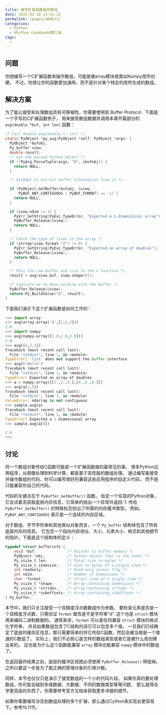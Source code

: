 ```yaml
---
title: 编写扩展函数操作数组
date: 2022-01-18 13:51:13
permalink: /pages/409b31/
categories:
  - Python
  - 《Python Cookbook》第三版
tags:
  - 
---
```


## 问题

你想编写一个C扩展函数来操作数组，可能是被array模块或类似Numpy库所创建。 不过，你想让你的函数更加通用，而不是针对某个特定的库所生成的数组。

## 解决方案

为了能让接受和处理数组具有可移植性，你需要使用到 Buffer Protocol . 下面是一个手写的C扩展函数例子， 用来接受数组数据并调用本章开篇部分的 `avg(double *buf, int len)` 函数：

```c
/* Call double avg(double *, int) */
static PyObject *py_avg(PyObject *self, PyObject *args) {
  PyObject *bufobj;
  Py_buffer view;
  double result;
  /* Get the passed Python object */
  if (!PyArg_ParseTuple(args, "O", &bufobj)) {
    return NULL;
  }

  /* Attempt to extract buffer information from it */

  if (PyObject_GetBuffer(bufobj, &view,
      PyBUF_ANY_CONTIGUOUS | PyBUF_FORMAT) == -1) {
    return NULL;
  }

  if (view.ndim != 1) {
    PyErr_SetString(PyExc_TypeError, "Expected a 1-dimensional array");
    PyBuffer_Release(&view);
    return NULL;
  }

  /* Check the type of items in the array */
  if (strcmp(view.format,"d") != 0) {
    PyErr_SetString(PyExc_TypeError, "Expected an array of doubles");
    PyBuffer_Release(&view);
    return NULL;
  }

  /* Pass the raw buffer and size to the C function */
  result = avg(view.buf, view.shape[0]);

  /* Indicate we're done working with the buffer */
  PyBuffer_Release(&view);
  return Py_BuildValue("d", result);
}
```

下面我们演示下这个扩展函数是如何工作的：

```python
>>> import array
>>> avg(array.array('d',[1,2,3]))
2.0
>>> import numpy
>>> avg(numpy.array([1.0,2.0,3.0]))
2.0
>>> avg([1,2,3])
Traceback (most recent call last):
  File "<stdin>", line 1, in <module>
TypeError: 'list' does not support the buffer interface
>>> avg(b'Hello')
Traceback (most recent call last):
  File "<stdin>", line 1, in <module>
TypeError: Expected an array of doubles
>>> a = numpy.array([[1.,2.,3.],[4.,5.,6.]])
>>> avg(a[:,2])
Traceback (most recent call last):
  File "<stdin>", line 1, in <module>
ValueError: ndarray is not contiguous
>>> sample.avg(a)
Traceback (most recent call last):
  File "<stdin>", line 1, in <module>
TypeError: Expected a 1-dimensional array
>>> sample.avg(a[0])

2.0
>>>
```

## 讨论

将一个数组对象传给C函数可能是一个扩展函数做的最常见的事。 很多Python应用程序，从图像处理到科学计算，都是基于高性能的数组处理。 通过编写能接受并操作数组的代码，你可以编写很好的兼容这些应用程序的自定义代码， 而不是只能兼容你自己的代码。

代码的关键点在于 `PyBuffer_GetBuffer()` 函数。 给定一个任意的Python对象，它会试着去获取底层内存信息，它简单的抛出一个异常并返回-1. 传给 `PyBuffer_GetBuffer()` 的特殊标志给出了所需的内存缓冲类型。 例如，`PyBUF_ANY_CONTIGUOUS` 表示是一个连续的内存区域。

对于数组、字节字符串和其他类似对象而言，一个 `Py_buffer` 结构体包含了所有底层内存的信息。 它包含一个指向内存地址、大小、元素大小、格式和其他细节的指针。下面是这个结构体的定义：

```c
typedef struct bufferinfo {
    void *buf;              /* Pointer to buffer memory */
    PyObject *obj;          /* Python object that is the owner */
    Py_ssize_t len;         /* Total size in bytes */
    Py_ssize_t itemsize;    /* Size in bytes of a single item */
    int readonly;           /* Read-only access flag */
    int ndim;               /* Number of dimensions */
    char *format;           /* struct code of a single item */
    Py_ssize_t *shape;      /* Array containing dimensions */
    Py_ssize_t *strides;    /* Array containing strides */
    Py_ssize_t *suboffsets; /* Array containing suboffsets */
} Py_buffer;
```

本节中，我们只关注接受一个双精度浮点数数组作为参数。 要检查元素是否是一个双精度浮点数，只需验证 `format` 属性是不是字符串”d”. 这个也是 `struct` 模块用来编码二进制数据的。 通常来讲，`format` 可以是任何兼容 `struct` 模块的格式化字符串， 并且如果数组包含了C结构的话它可以包含多个值。 一旦我们已经确定了底层的缓存区信息，那只需要简单的将它传给C函数，然后会被当做是一个普通的C数组了。 实际上，我们不必担心是怎样的数组类型或者它是被什么库创建出来的。 这也是为什么这个函数能兼容 `array` 模块也能兼容 `numpy` 模块中的数组了。

在返回最终结果之前，底层的缓冲区视图必须使用 `PyBuffer_Release()` 释放掉。 之所以要这一步是为了能正确的管理对象的引用计数。

同样，本节也仅仅只是演示了接受数组的一个小的代码片段。 如果你真的要处理数组，你可能会碰到多维数据、大数据、不同的数据类型等等问题， 那么就得去学更高级的东西了。你需要参考官方文档来获取更多详细的细节。

如果你需要编写涉及到数组处理的多个扩展，那么通过Cython来实现会更容易下。参考15.11节。